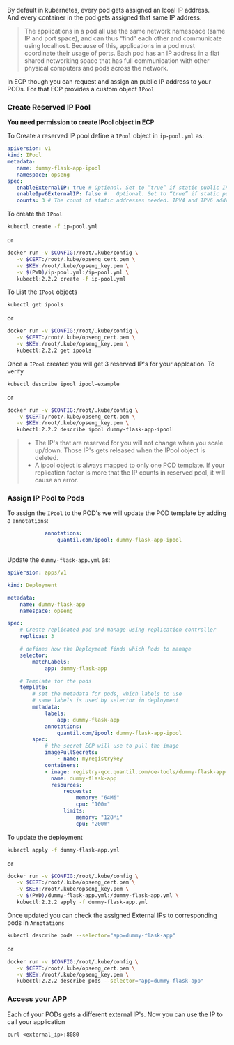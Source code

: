 By default in kubernetes, every pod gets assigned an lcoal IP address.  
And every container in the pod gets assigned that same IP address. 
> The applications in a pod all use the same network namespace (same IP and port space), and can thus “find” each other and communicate using localhost. Because of this, applications in a pod must coordinate their usage of ports. Each pod has an IP address in a flat shared networking space that has full communication with other physical computers and pods across the network.

In ECP though you can request and assign an public IP address to your PODs. For that ECP provides a custom object `IPool`

### Create Reserved IP Pool
**You need permission to create IPool object in ECP**    

To Create a reserved IP pool define a `IPool` object in `ip-pool.yml` as:
```yml
apiVersion: v1 
kind: IPool 
metadata:
   name: dummy-flask-app-ipool
   namespace: opseng 
spec:
   enableExternalIP: true # Optional. Set to “true” if static public IPV4 address is required 
   enableIpv6ExternalIP: false #   Optional. Set to “true” if static public IPV6 address is required
   counts: 3 # The count of static addresses needed. IPV4 and IPV6 addresses are counted separately.
```
To create the `IPool` 
```bash
kubectl create -f ip-pool.yml
```
or 
```bash
docker run -v $CONFIG:/root/.kube/config \
   -v $CERT:/root/.kube/opseng_cert.pem \
   -v $KEY:/root/.kube/opseng_key.pem \
   -v $(PWD)/ip-pool.yml:/ip-pool.yml \
   kubectl:2.2.2 create -f ip-pool.yml
```
To List the `IPool` objects
```bash
kubectl get ipools
```
or
```bash
docker run -v $CONFIG:/root/.kube/config \
   -v $CERT:/root/.kube/opseng_cert.pem \
   -v $KEY:/root/.kube/opseng_key.pem \
   kubectl:2.2.2 get ipools
```
Once a `IPool` created you will get 3 reserved IP's for your applcation. To verify
```bash
kubectl describe ipool ipool-example
```
or
```bash
docker run -v $CONFIG:/root/.kube/config \
   -v $CERT:/root/.kube/opseng_cert.pem \
   -v $KEY:/root/.kube/opseng_key.pem \
   kubectl:2.2.2 describe ipool dummy-flask-app-ipool
```


> * The IP's that are reserved for you will not change when you scale up/down. Those IP's gets released when the IPool object is deleted.   
> * A ipool object is always mapped to only one POD template. If your replication factor is more that the IP counts in reserved pool, it will cause an error.  


### Assign IP Pool to Pods

To assign the `IPool` to the POD's we will update the POD template by adding a `annotations`:
```yaml
            annotations:
                quantil.com/ipool: dummy-flask-app-ipool
                
```
Update the `dummy-flask-app.yml` as:
```yaml
apiVersion: apps/v1 

kind: Deployment

metadata:
    name: dummy-flask-app
    namespace: opseng

spec:
    # Create replicated pod and manage using replication controller
    replicas: 3

    # defines how the Deployment finds which Pods to manage
    selector:
        matchLabels:
            app: dummy-flask-app

    # Template for the pods
    template:
        # set the metadata for pods, which labels to use
        # same labels is used by selector in deployment
        metadata:
            labels:
                app: dummy-flask-app
            annotations:
                quantil.com/ipool: dummy-flask-app-ipool
        spec:
            # the secret ECP will use to pull the image
            imagePullSecrets:
                - name: myregistrykey
            containers:
            - image: registry-qcc.quantil.com/oe-tools/dummy-flask-app:1.0.0
              name: dummy-flask-app
              resources:
                  requests: 
                      memory: "64Mi" 
                      cpu: "100m"
                  limits:
                      memory: "128Mi"
                      cpu: "200m"
```
To update the deployment 
```bash
kubectl apply -f dummy-flask-app.yml
```
or
```bash
docker run -v $CONFIG:/root/.kube/config \
   -v $CERT:/root/.kube/opseng_cert.pem \
   -v $KEY:/root/.kube/opseng_key.pem \
   -v $(PWD)/dummy-flask-app.yml:/dummy-flask-app.yml \
   kubectl:2.2.2 apply -f dummy-flask-app.yml
```
Once updated you can check the assigned External IPs to corresponding pods in `Annotations`
```bash
kubectl describe pods --selector="app=dummy-flask-app"
```
or
```bash
docker run -v $CONFIG:/root/.kube/config \
   -v $CERT:/root/.kube/opseng_cert.pem \
   -v $KEY:/root/.kube/opseng_key.pem \
   kubectl:2.2.2 describe pods --selector="app=dummy-flask-app"
```

### Access your APP
Each of your PODs gets a different external IP's. Now you can use the IP to call your application 
```
curl <external_ip>:8080
```
